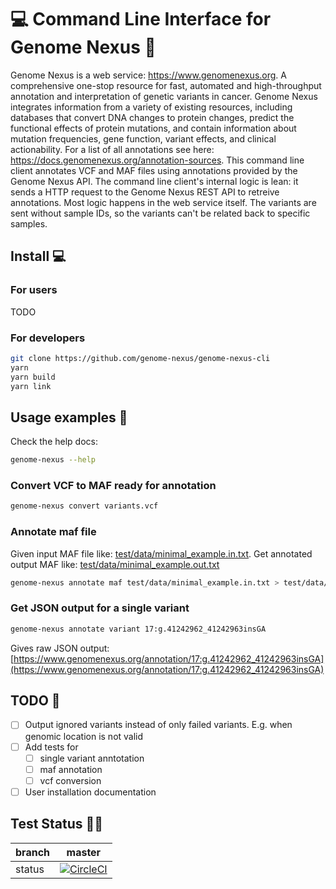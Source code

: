 # 💻 Command Line Interface for Genome Nexus 🧬

Genome Nexus is a web service: https://www.genomenexus.org. A comprehensive one-stop resource for fast, automated and high-throughput annotation and interpretation of genetic variants in cancer. Genome Nexus integrates information from a variety of existing resources, including databases that convert DNA changes to protein changes, predict the functional effects of protein mutations, and contain information about mutation frequencies, gene function, variant effects, and clinical actionability. For a list of all annotations see here: https://docs.genomenexus.org/annotation-sources. This command line client annotates VCF and MAF files using annotations provided by the Genome Nexus API. The command line client's internal logic is lean: it sends a HTTP request to the Genome Nexus REST API to retreive annotations. Most logic happens in the web service itself. The variants are sent without sample IDs, so the variants can't be related back to specific samples.

## Install 💻

### For users

TODO

### For developers

```bash
git clone https://github.com/genome-nexus/genome-nexus-cli
yarn
yarn build
yarn link
```

## Usage examples 🧬

Check the help docs:

```bash
genome-nexus --help
```

### Convert VCF to MAF ready for annotation

```bash
genome-nexus convert variants.vcf
```

### Annotate maf file

Given input MAF file like: [test/data/minimal_example.in.txt](./test/data/minimal_example.in.txt). Get annotated output MAF like: [test/data/minimal_example.out.txt](./test/data/minimal_example.out.txt)

```bash
genome-nexus annotate maf test/data/minimal_example.in.txt > test/data/minimal_example.out.txt
```

### Get JSON output for a single variant

```bash
genome-nexus annotate variant 17:g.41242962_41242963insGA
```

Gives raw JSON output: [https://www.genomenexus.org/annotation/17:g.41242962_41242963insGA](https://www.genomenexus.org/annotation/17:g.41242962_41242963insGA)


## TODO 🔧

- [ ] Output ignored variants instead of only failed variants. E.g. when genomic location is not valid
- [ ] Add tests for
  - [ ] single variant anntotation
  - [ ] maf annotation
  - [ ] vcf conversion
- [ ] User installation documentation

## Test Status 👷‍♀️

| branch | master |
| --- | --- |
| status | [![CircleCI](https://circleci.com/gh/genome-nexus/genome-nexus-cli/tree/master.svg?style=svg)](https://circleci.com/gh/genome-nexus/genome-nexus-cli/tree/master) |
